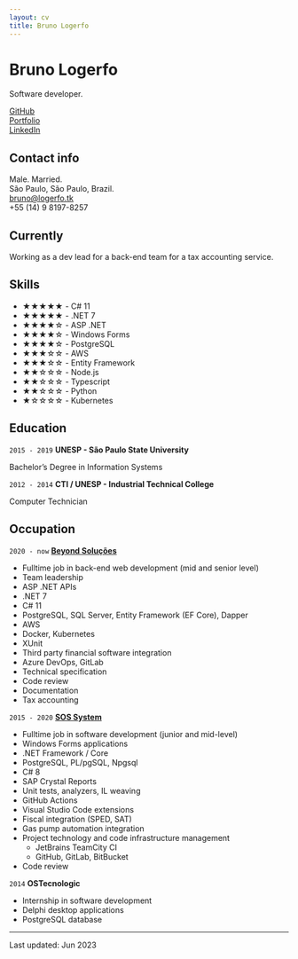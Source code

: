 ```yaml
---
layout: cv
title: Bruno Logerfo
---
```

# Bruno Logerfo
Software developer.

<div id="webaddress">
<a href="https://github.com/Logerfo">GitHub</a><br>
<a href="https://logerfo.tk">Portfolio</a><br>
<a href="https://www.linkedin.com/in/logerfo/">LinkedIn</a>
</div>

## Contact info
Male. Married.  
São Paulo, São Paulo, Brazil.  
<a href="mailto:bruno@logerfo.tk">bruno@logerfo.tk</a>  
+55 (14) 9 8197-8257

## Currently

Working as a dev lead for a back-end
team for a tax accounting service.

## Skills
<!-- ★☆ -->

- ★★★★★ - C# 11
- ★★★★★ - .NET 7
- ★★★★☆ - ASP .NET
- ★★★★☆ - Windows Forms
- ★★★★☆ - PostgreSQL
- ★★★☆☆ - AWS
- ★★★☆☆ - Entity Framework
- ★★☆☆☆ - Node.js
- ★★☆☆☆ - Typescript
- ★★☆☆☆ - Python
- ★☆☆☆☆ - Kubernetes

## Education

`2015 - 2019`
__UNESP - São Paulo State University__

Bachelor’s Degree in Information Systems

`2012 - 2014`
__CTI / UNESP - Industrial Technical College__

Computer Technician

## Occupation

`2020 - now`
[__Beyond Soluções__](http://imaginebeyond.com.br/)

- Fulltime job in back-end web development (mid and senior level)
- Team leadership
- ASP .NET APIs
- .NET 7
- C# 11
- PostgreSQL, SQL Server, Entity Framework (EF Core), Dapper
- AWS
- Docker, Kubernetes
- XUnit
- Third party financial software integration
- Azure DevOps, GitLab
- Technical specification
- Code review
- Documentation
- Tax accounting

`2015 - 2020`
[__SOS System__](http://sospostos.com.br/)

- Fulltime job in software development (junior and mid-level)
- Windows Forms applications
- .NET Framework / Core
- PostgreSQL, PL/pgSQL, Npgsql
- C# 8
- SAP Crystal Reports
- Unit tests, analyzers, IL weaving
- GitHub Actions
- Visual Studio Code extensions
- Fiscal integration (SPED, SAT)
- Gas pump automation integration
- Project technology and code infrastructure management
  - JetBrains TeamCity CI
  - GitHub, GitLab, BitBucket
- Code review

`2014`
__OSTecnologic__

- Internship in software development
- Delphi desktop applications
- PostgreSQL database

---
Last updated: Jun 2023
